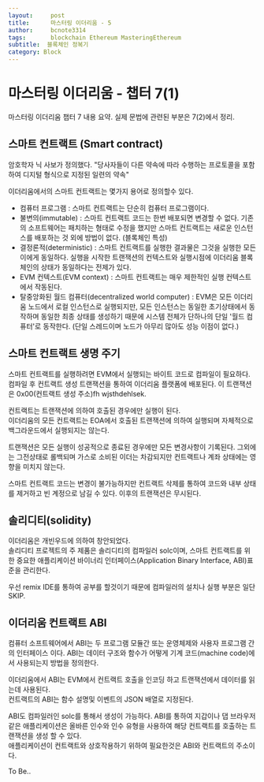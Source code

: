 ```yaml
---
layout:     post
title:      마스터링 이더리움 - 5
author:     bcnote3314
tags: 		blockchain Ethereum MasteringEthereum
subtitle:  블록체인 정복기	
category: Block
---
```


# 마스터링 이더리움 - 챕터 7(1)

마스터링 이더리움 챕터 7 내용 요약. 실제 문법에 관련된 부분은 7(2)에서 정리.

## 스마트 컨트랙트 (Smart contract)

암호학자 닉 사보가 정의했다. "당사자들이 다른 약속에 따라 수행하는 프로토콜을 포함하여 디지털 형식으로 지정된 일련의 약속"  

이더리움에서의 스마트 컨트랙트는 몇가지 용어로 정의할수 있다.

- 컴퓨터 프로그램 : 스마트 컨트랙트는 단순히 컴퓨터 프로그램이다.
- 불변의(immutable) : 스마트 컨트랙트 코드는 한번 배포되면 변경할 수 없다. 기존의 소프트웨어는 패치하는 형태로 수정을 했지만 스마트 컨트랙트는 새로운 인스턴스를 배포하는 것 외에 방법이 없다. (블록체인 특성)
- 결정론적(deterministic) : 스마트 컨트랙트를 실행한 결과물은 그것을 실행한 모든이에게 동일하다. 실행을 시작한 트랜잭션의 컨텍스트와 실행시점에 이더리움 블록체인의 상태가 동일하다는 전제가 있다.
- EVM 컨텍스트(EVM context) : 스마트 컨트랙트는 매우 제한적인 실행 컨텍스트에서 작동된다.
- 탈중앙화된 월드 컴퓨터(decentralized world computer) : EVM은 모든 이더리움 노드에서 로컬 인스턴스로 실행되지만, 모든 인스턴스는 동일한 초기상태에서 동작하며 동일한 최종 상태를 생성하기 때문에 시스템 전체가 단하나의 단일 '월드 컴퓨터'로 동작한다. (단일 스레드이며 노드가 아무리 많아도 성능 이점이 없다.)

## 스마트 컨트랙트 생명 주기

스마트 컨트랙트를 실행하려면 EVM에서 실행되는 바이트 코드로 컴파일이 필요하다.  
컴파일 후 컨트랙트 생성 트랜잭션을 통하여 이더리움 플랫폼에 배포된다. 
이 트랜잭션은 0x00(컨트랙트 생성 주소)fh wjsthdehlsek.

컨트랙트는 트랜잭션에 의하여 호출된 경우에만 실행이 된다.  
이더리움의 모든 컨트랙트는 EOA에서 호출된 트랜잭션에 의하여 실행되며 자체적으로 백그라운드에서 실행되지는 않는다.

트랜잭션은 모든 실행이 성공적으로 종료된 경우에만 모든 변경사항이 기록된다. 그외에는 그전상태로 롤백되며 가스로 소비된 이더는 차감되지만 컨트랙트나 계좌 상태에는 영향을 미치지 않는다.

스마트 컨트랙트 코드는 변경이 불가능하지만 컨트랙트 삭제를 통하여 코드와 내부 상태를 제거하고 빈 계정으로 남길 수 있다. 이후의 트랜잭션은 무시된다.

## 솔리디티(solidity)

이더리움은 개빈우드에 의하여 창안되었다.  
솔리디티 프로젝트의 주 제품은 솔리디티의 컴파일러 solc이며, 스마트 컨트랙트를 위한 중요한 애플리케이션 바이너리 인터페이스(Application Binary Interface, ABI)표준을 관리한다.  

우선 remix IDE를 통하여 공부를 할것이기 때문에 컴파일러의 설치나 실행 부분은 일단 SKIP. 

## 이더리움 컨트랙트 ABI

컴퓨터 소프트웨어에서 ABI는 두 프로그램 모듈간 또는 운영체제와 사용자 프로그램 간의 인터페이스 이다.
ABI는 데이터 구조와 함수가 어떻게 기계 코드(machine code)에서 사용되는지 방법을 정의한다.

이더리움에서 ABI는 EVM에서 컨트랙트 호출을 인코딩 하고 트랜잭션에서 데이터를 읽는데 사용된다.  
컨트랙트의 ABI는 함수 설명및 이벤트의 JSON 배열로 지정된다.  

ABI도 컴파일러인 solc를 통해서 생성이 가능하다. ABI를 통하여 지갑이나 댑 브라우저 같은 애플리케이션은 올바른 인수와 인수 유형을 사용하여 해당 컨트랙트를 호출하는 트랜잭션을 생성 할 수 있다.  
애플리케이션이 컨트랙트와 상호작용하기 위하여 필요한것은 ABI와 컨트랙트의 주소이다.

To Be..
